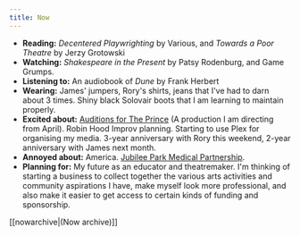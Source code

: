 ```yaml
---
title: Now
---
```

- **Reading:** *Decentered Playwrighting* by Various, and *Towards a Poor Theatre* by Jerzy Grotowski
- **Watching:** *Shakespeare in the Present* by Patsy Rodenburg, and Game Grumps.
- **Listening to:** An audiobook of *Dune* by Frank Herbert
- **Wearing:** James' jumpers, Rory's shirts, jeans that I've had to darn about 3 times. Shiny black Solovair boots that I am learning to maintain properly.
- **Excited about:** [Auditions for The Prince](https://lacemarkettheatre.co.uk/LaceMarketTheatre.dll/WhatsOn?EventType=0&Event=6667559) (A production I am directing from April). Robin Hood Improv planning. Starting to use Plex for organising my media. 3-year anniversary with Rory this weekend, 2-year anniversary with James next month.
- **Annoyed about:** America. [Jubilee Park Medical Partnership](https://metro.co.uk/2025/01/18/trans-patients-face-detransition-gp-abruptly-withdraws-treatment-22364100/). 
- **Planning for:** My future as an educator and theatremaker. I'm thinking of starting a business to collect together the various arts activities and community aspirations I have, make myself look more professional, and also make it easier to get access to certain kinds of funding and sponsorship.

[[nowarchive|(Now archive)]]